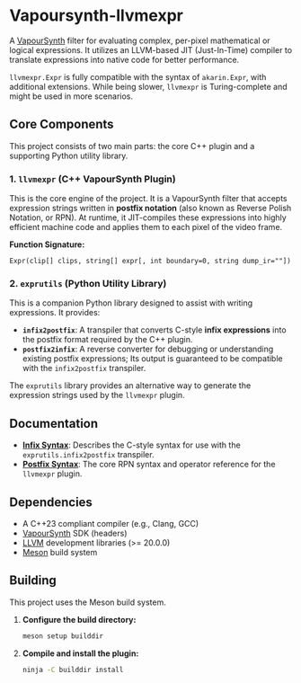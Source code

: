 # Vapoursynth-llvmexpr

A [VapourSynth](https://www.vapoursynth.com/) filter for evaluating complex, per-pixel mathematical or logical expressions. It utilizes an LLVM-based JIT (Just-In-Time) compiler to translate expressions into native code for better performance.

`llvmexpr.Expr` is fully compatible with the syntax of `akarin.Expr`, with additional extensions. While being slower, `llvmexpr` is Turing-complete and might be used in more scenarios.

## Core Components

This project consists of two main parts: the core C++ plugin and a supporting Python utility library.

### 1. `llvmexpr` (C++ VapourSynth Plugin)

This is the core engine of the project. It is a VapourSynth filter that accepts expression strings written in **postfix notation** (also known as Reverse Polish Notation, or RPN). At runtime, it JIT-compiles these expressions into highly efficient machine code and applies them to each pixel of the video frame.

**Function Signature:**
```
Expr(clip[] clips, string[] expr[, int boundary=0, string dump_ir=""])
```

### 2. `exprutils` (Python Utility Library)

This is a companion Python library designed to assist with writing expressions. It provides:

*   **`infix2postfix`**: A transpiler that converts C-style **infix expressions** into the postfix format required by the C++ plugin.
*   **`postfix2infix`**: A reverse converter for debugging or understanding existing postfix expressions; Its output is guaranteed to be compatible with the `infix2postfix` transpiler.

The `exprutils` library provides an alternative way to generate the expression strings used by the `llvmexpr` plugin.

## Documentation

*   **[Infix Syntax](docs/infix.md)**: Describes the C-style syntax for use with the `exprutils.infix2postfix` transpiler.
*   **[Postfix Syntax](docs/postfix.md)**: The core RPN syntax and operator reference for the `llvmexpr` plugin.

## Dependencies

*   A C++23 compliant compiler (e.g., Clang, GCC)
*   [VapourSynth](https://www.vapoursynth.com/) SDK (headers)
*   [LLVM](https://llvm.org/) development libraries (>= 20.0.0)
*   [Meson](https://mesonbuild.com/) build system

## Building

This project uses the Meson build system.

1.  **Configure the build directory:**
    ```sh
    meson setup builddir
    ```

2.  **Compile and install the plugin:**
    ```sh
    ninja -C builddir install
    ```